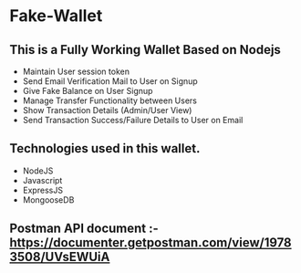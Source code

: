 # Fake-Wallet

## This is a Fully Working Wallet Based on Nodejs
- Maintain User session token
- Send Email Verification Mail to User on Signup
- Give Fake Balance on User Signup
- Manage Transfer Functionality between Users
- Show Transaction Details (Admin/User View)
- Send Transaction Success/Failure Details to User on Email


## Technologies used in this wallet.
- NodeJS
- Javascript
- ExpressJS
- MongooseDB

## Postman API document :- https://documenter.getpostman.com/view/19783508/UVsEWUiA
